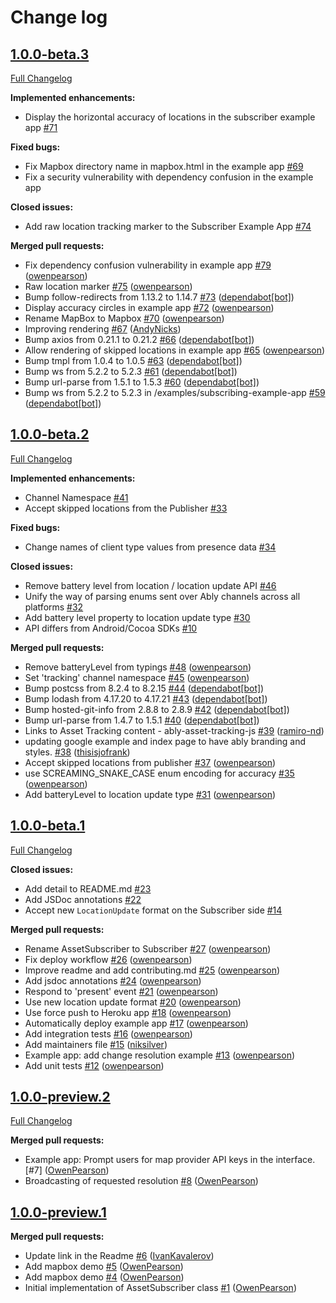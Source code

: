 # Change log

## [1.0.0-beta.3](https://github.com/ably/ably-asset-tracking-js/tree/v1.0.0-beta.3)

[Full Changelog](https://github.com/ably/ably-asset-tracking-js/compare/v1.0.0-beta.2...v1.0.0-beta.3)

**Implemented enhancements:**

- Display the horizontal accuracy of locations in the subscriber example app [\#71](https://github.com/ably/ably-asset-tracking-js/issues/71)

**Fixed bugs:**

- Fix Mapbox directory name in mapbox.html in the example app [\#69](https://github.com/ably/ably-asset-tracking-js/issues/69)
- Fix a security vulnerability with dependency confusion in the example app

**Closed issues:**

- Add raw location tracking marker to the Subscriber Example App [\#74](https://github.com/ably/ably-asset-tracking-js/issues/74)

**Merged pull requests:**

- Fix dependency confusion vulnerability in example app [\#79](https://github.com/ably/ably-asset-tracking-js/pull/79) ([owenpearson](https://github.com/owenpearson))
- Raw location marker [\#75](https://github.com/ably/ably-asset-tracking-js/pull/75) ([owenpearson](https://github.com/owenpearson))
- Bump follow-redirects from 1.13.2 to 1.14.7 [\#73](https://github.com/ably/ably-asset-tracking-js/pull/73) ([dependabot[bot]](https://github.com/apps/dependabot))
- Display accuracy circles in example app [\#72](https://github.com/ably/ably-asset-tracking-js/pull/72) ([owenpearson](https://github.com/owenpearson))
- Rename MapBox to Mapbox [\#70](https://github.com/ably/ably-asset-tracking-js/pull/70) ([owenpearson](https://github.com/owenpearson))
- Improving rendering [\#67](https://github.com/ably/ably-asset-tracking-js/pull/67) ([AndyNicks](https://github.com/AndyNicks))
- Bump axios from 0.21.1 to 0.21.2 [\#66](https://github.com/ably/ably-asset-tracking-js/pull/66) ([dependabot[bot]](https://github.com/apps/dependabot))
- Allow rendering of skipped locations in example app [\#65](https://github.com/ably/ably-asset-tracking-js/pull/65) ([owenpearson](https://github.com/owenpearson))
- Bump tmpl from 1.0.4 to 1.0.5 [\#63](https://github.com/ably/ably-asset-tracking-js/pull/63) ([dependabot[bot]](https://github.com/apps/dependabot))
- Bump ws from 5.2.2 to 5.2.3 [\#61](https://github.com/ably/ably-asset-tracking-js/pull/61) ([dependabot[bot]](https://github.com/apps/dependabot))
- Bump url-parse from 1.5.1 to 1.5.3 [\#60](https://github.com/ably/ably-asset-tracking-js/pull/60) ([dependabot[bot]](https://github.com/apps/dependabot))
- Bump ws from 5.2.2 to 5.2.3 in /examples/subscribing-example-app [\#59](https://github.com/ably/ably-asset-tracking-js/pull/59) ([dependabot[bot]](https://github.com/apps/dependabot))

## [1.0.0-beta.2](https://github.com/ably/ably-asset-tracking-js/tree/v1.0.0-beta.2)

[Full Changelog](https://github.com/ably/ably-asset-tracking-js/compare/v1.0.0-beta.1...1.0.0-beta.2)

**Implemented enhancements:**

- Channel Namespace [\#41](https://github.com/ably/ably-asset-tracking-js/issues/41)
- Accept skipped locations from the Publisher [\#33](https://github.com/ably/ably-asset-tracking-js/issues/33)

**Fixed bugs:**

- Change names of client type values from presence data [\#34](https://github.com/ably/ably-asset-tracking-js/issues/34)

**Closed issues:**

- Remove battery level from location / location update API [\#46](https://github.com/ably/ably-asset-tracking-js/issues/46)
- Unify the way of parsing enums sent over Ably channels across all platforms [\#32](https://github.com/ably/ably-asset-tracking-js/issues/32)
- Add battery level property to location update type [\#30](https://github.com/ably/ably-asset-tracking-js/issues/30)
- API differs from Android/Cocoa SDKs [\#10](https://github.com/ably/ably-asset-tracking-js/issues/10)

**Merged pull requests:**

- Remove batteryLevel from typings [\#48](https://github.com/ably/ably-asset-tracking-js/pull/48) ([owenpearson](https://github.com/owenpearson))
- Set 'tracking' channel namespace [\#45](https://github.com/ably/ably-asset-tracking-js/pull/45) ([owenpearson](https://github.com/owenpearson))
- Bump postcss from 8.2.4 to 8.2.15 [\#44](https://github.com/ably/ably-asset-tracking-js/pull/44) ([dependabot[bot]](https://github.com/apps/dependabot))
- Bump lodash from 4.17.20 to 4.17.21 [\#43](https://github.com/ably/ably-asset-tracking-js/pull/43) ([dependabot[bot]](https://github.com/apps/dependabot))
- Bump hosted-git-info from 2.8.8 to 2.8.9 [\#42](https://github.com/ably/ably-asset-tracking-js/pull/42) ([dependabot[bot]](https://github.com/apps/dependabot))
- Bump url-parse from 1.4.7 to 1.5.1 [\#40](https://github.com/ably/ably-asset-tracking-js/pull/40) ([dependabot[bot]](https://github.com/apps/dependabot))
- Links to Asset Tracking content - ably-asset-tracking-js [\#39](https://github.com/ably/ably-asset-tracking-js/pull/39) ([ramiro-nd](https://github.com/ramiro-nd))
- updating google example and index page to have ably branding and styles. [\#38](https://github.com/ably/ably-asset-tracking-js/pull/38) ([thisisjofrank](https://github.com/thisisjofrank))
- Accept skipped locations from publisher [\#37](https://github.com/ably/ably-asset-tracking-js/pull/37) ([owenpearson](https://github.com/owenpearson))
- use SCREAMING\_SNAKE\_CASE enum encoding for accuracy [\#35](https://github.com/ably/ably-asset-tracking-js/pull/35) ([owenpearson](https://github.com/owenpearson))
- Add batteryLevel to location update type [\#31](https://github.com/ably/ably-asset-tracking-js/pull/31) ([owenpearson](https://github.com/owenpearson))

## [1.0.0-beta.1](https://github.com/ably/ably-asset-tracking-js/tree/v1.0.0-beta.1)

[Full Changelog](https://github.com/ably/ably-asset-tracking-js/compare/v1.0.0-preview.2...v1.0.0-beta.1)

**Closed issues:**

- Add detail to README.md [\#23](https://github.com/ably/ably-asset-tracking-js/issues/23)
- Add JSDoc annotations [\#22](https://github.com/ably/ably-asset-tracking-js/issues/22)
- Accept new `LocationUpdate` format on the Subscriber side [\#14](https://github.com/ably/ably-asset-tracking-js/issues/14)

**Merged pull requests:**

- Rename AssetSubscriber to Subscriber [\#27](https://github.com/ably/ably-asset-tracking-js/pull/27) ([owenpearson](https://github.com/owenpearson))
- Fix deploy workflow [\#26](https://github.com/ably/ably-asset-tracking-js/pull/26) ([owenpearson](https://github.com/owenpearson))
- Improve readme and add contributing.md [\#25](https://github.com/ably/ably-asset-tracking-js/pull/25) ([owenpearson](https://github.com/owenpearson))
- Add jsdoc annotations [\#24](https://github.com/ably/ably-asset-tracking-js/pull/24) ([owenpearson](https://github.com/owenpearson))
- Respond to 'present' event [\#21](https://github.com/ably/ably-asset-tracking-js/pull/21) ([owenpearson](https://github.com/owenpearson))
- Use new location update format [\#20](https://github.com/ably/ably-asset-tracking-js/pull/20) ([owenpearson](https://github.com/owenpearson))
- Use force push to Heroku app [\#18](https://github.com/ably/ably-asset-tracking-js/pull/18) ([owenpearson](https://github.com/owenpearson))
- Automatically deploy example app [\#17](https://github.com/ably/ably-asset-tracking-js/pull/17) ([owenpearson](https://github.com/owenpearson))
- Add integration tests [\#16](https://github.com/ably/ably-asset-tracking-js/pull/16) ([owenpearson](https://github.com/owenpearson))
- Add maintainers file [\#15](https://github.com/ably/ably-asset-tracking-js/pull/15) ([niksilver](https://github.com/niksilver))
- Example app: add change resolution example [\#13](https://github.com/ably/ably-asset-tracking-js/pull/13) ([owenpearson](https://github.com/owenpearson))
- Add unit tests [\#12](https://github.com/ably/ably-asset-tracking-js/pull/12) ([owenpearson](https://github.com/owenpearson))

## [1.0.0-preview.2](https://github.com/ably/ably-asset-tracking-js/tree/v1.0.0-preview.2)

[Full Changelog](https://github.com/ably/ably-asset-tracking-js/compare/v1.0.0-preview.1...v1.0.0-preview.2)

**Merged pull requests:**

- Example app: Prompt users for map provider API keys in the interface. [\#7] ([OwenPearson](https://github.com/owenpearson))
- Broadcasting of requested resolution [\#8](https://github.com/ably/ably-asset-tracking-js/pull/8) ([OwenPearson](https://github.com/owenpearson))

## [1.0.0-preview.1](https://github.com/ably/ably-asset-tracking-js/tree/v1.0.0-preview.1)

**Merged pull requests:**

- Update link in the Readme [\#6](https://github.com/ably/ably-asset-tracking-js/pull/6) ([IvanKavalerov](https://github.com/kavalerov))
- Add mapbox demo [\#5](https://github.com/ably/ably-asset-tracking-js/pull/5) ([OwenPearson](https://github.com/owenpearson))
- Add mapbox demo [\#4](https://github.com/ably/ably-asset-tracking-js/pull/4) ([OwenPearson](https://github.com/owenpearson))
- Initial implementation of AssetSubscriber class [\#1](https://github.com/ably/ably-asset-tracking-js/pull/1) ([OwenPearson](https://github.com/owenpearson))
